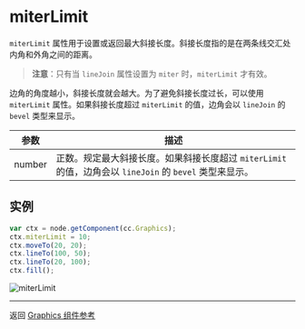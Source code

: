 # miterLimit

`miterLimit` 属性用于设置或返回最大斜接长度。斜接长度指的是在两条线交汇处内角和外角之间的距离。

> **注意**：只有当 `lineJoin` 属性设置为 `miter` 时，`miterLimit` 才有效。

边角的角度越小，斜接长度就会越大。为了避免斜接长度过长，可以使用 `miterLimit` 属性。如果斜接长度超过 `miterLimit` 的值，边角会以 `lineJoin` 的 `bevel` 类型来显示。

| 参数 | 描述
| -------------- | ----------- |
| number | 正数。规定最大斜接长度。如果斜接长度超过 `miterLimit` 的值，边角会以 `lineJoin` 的 `bevel` 类型来显示。

## 实例

```javascript
var ctx = node.getComponent(cc.Graphics);
ctx.miterLimit = 10;
ctx.moveTo(20, 20);
ctx.lineTo(100, 50);
ctx.lineTo(20, 100);
ctx.fill();
```

![miterLimit](graphics/miterLimit.png)

<hr>

返回 [Graphics 组件参考](../../components/graphics.md)
